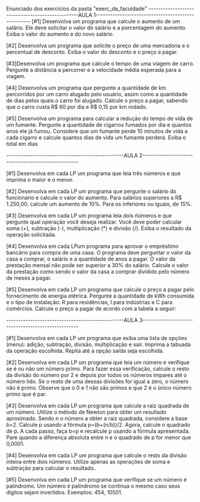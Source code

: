 Enunciado dos exercicios da pasta "exerc_da_faculdade"
-------------------------------------------------AULA 1---------------------------------------------------
[#1]  Desenvolva  um programa que calcule o aumento de um salário. Ele deve solicitar o valor do salário e a porcentagem do aumento. Exiba o valor do aumento e do novo salário.

[#2]  Desenvolva um programa que solicite o preço de uma mercadoria e o percentual de desconto. Exiba o valor do desconto e o preço a pagar.

[#3]Desenvolva um programa que calcule o tempo de uma viagem de carro. Pergunte a distância a   percorrer e a velocidade média esperada para a viagem.

[#4]  Desenvolva um programa que pergunte a quantidade de km percorridos por um carro alugado pelo usuário, assim como a quantidade de dias pelos quais.o carro foi alugado. Calcule o preço a pagar, sabendo que o carro custa R$ 60 por dia e R$ 0,15 por km rodado.

[#5]  Desenvolva um programa para calcular a redução do tempo de vida de um fumante. Pergunte a quantidade de cigarros fumados por dia e quantos anos ele já fumou. Considere que um fumante perde 10 minutos de vida a cada cigarro e calcule quantos dias de vida um fumante perderá. Exiba o total em dias

-------------------------------------------------AULA 2---------------------------------------------------

[#1] Desenvolva em cada LP um programa que leia três números e que imprima o maior e o menor.

[#2] Desenvolva em cada LP um programa que pergunte o salário do funcionário e calcule o valor do aumento. Para salários superiores a R$ 1.250,00,
calcule um aumento de 10%. Para os inferiores ou iguais, de 15%.

[#3] Desenvolva em cada LP um programa leia dois ńúmeros e que pergunte qual operação você deseja realizar. Você deve poder calcular soma (+),
subtração (-), multiplicação (*) e divisão (/). Exiba o resultado da operação solicitada.

[#4] Desenvolva em cada LPum programa para aprovar o empréstimo bancário para compra de uma casa. O programa deve perguntar o valor da casa a
comprar, o salário e a quantidade de anos a pagar. O valor da prestação mensal não pode ser superior a 30% do salário. Calcule o valor da prestação
como sendo o valor da casa a comprar dividido pelo número de meses a pagar.

[#5] Desenvolva em cada LP um programa que calcule o preço a pagar pelo fornecimento de energia elétrica. Pergunte a quantidade de kWh consumida
e o tipo de instalação: R para residências, I para indústrias e C para comércios. Calcule o preço a pagar de acordo com a tabela a seguir:

-------------------------------------------------AULA 3---------------------------------------------------

[#1] Desenvolva em cada LP um programa que exiba uma lista de opções (menu): adição, subtração, divisão, multiplicação e sair. Imprima a tabuada da operação escolhida. Repita até a opção saída seja escolhida.

[#2] Desenvolva em cada LP um programa que leia um número e verifique se é ou não um número primo. Para fazer essa verificação, calcule o resto da divisão do número por 2 e depois por todos os números ímpares até o número lido. Se o resto de uma dessas divisões for igual a zero, o número não é primo. Observe que o 0 e 1 não são primos e que 2 é o único número primo que é par.

[#3] Desenvolva em cada LP um programa que calcule a raiz quadrada de um número. Utilize o método de Newton para obter um resultado aproximado. Sendo n o número a obter a raiz quadrada, considere a base b=2. Calcule p usando a fórmula p=(b+(n/b))/2. Agora, calcule o quadrado de p. A cada passo, faça b=p e recalcule p usando a fórmula apresentada. Pare quando a diferença absoluta entre n e o quadrado de p for menor que 0,0001.

[#4] Desenvolva em cada LP um programa que calcule o resto da divisão inteira entre dois números. Utilize apenas as operações de soma e subtração para calcular o resultado..

[#5] Desenvolva em cada LP um programa que verifique se um número é palíndromo. Um número é palíndromo se continua o mesmo caso seus dígitos sejam invertidos. Exemplos: 454, 10501.